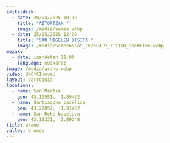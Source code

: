 ```yaml
---
ekitaldiak:
  - date: 20/04/2025 10:30
    title: "AITORTZAK "
    image: /media/semea.webp
  - date: 25/05/2025 12:30
    title: "SAN MIGELEN BISITA "
    image: /media/Screenshot_20250419_111110_OneDrive.webp
mezak:
  - date: igandetan 11.00
    language: euskaraz
image: /media/arano.webp
video: UdCfCIHmvaU
layout: parroquia
locations:
  - name: San Martin
    geo: 43.19951, -1.89462
  - name: Santiagoko baseliza
    geo: 43.22057, -1.91492
  - name: San Roke baseliza
    geo: 43.19331, -1.89248
title: arano
valley: Urumea
---
```

